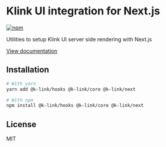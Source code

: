 # Klink UI integration for Next.js

[![npm](https://img.shields.io/npm/dm/@k-link/next)](https://www.npmjs.com/package/@k-link/next)

Utilities to setup Klink UI server side rendering with Next.js

[View documentation](https://k-link.dev/)

## Installation

```bash
# With yarn
yarn add @k-link/hooks @k-link/core @k-link/next

# With npm
npm install @k-link/hooks @k-link/core @k-link/next
```

## License

MIT
